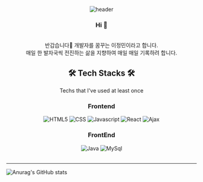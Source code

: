 <div align="center">

 ![header](https://capsule-render.vercel.app/api?type=waving&color=CCCCFF&height=300&section=header&text=JeongMin%20Lee&animation=fadeIn&fontSize=90&fontColor=FFFFFF)


### Hi 👋

 </br>
반갑습니다🤗  개발자를 꿈꾸는 이정민이라고 합니다. </br>
매일 한 발자국씩 전진하는 삶을 지향하여 매일 매일 기록하려 합니다.</br>


<h2> 🛠 Tech Stacks 🛠 </h2>
 Techs that I've used at least once


  
<h3>Frontend</h3>
<img alt="HTML5" src ="https://img.shields.io/badge/HTML5-E34F26.svg?&style=flat&logo=HTML5&logoColor=white"/>
<img alt="CSS" src ="https://img.shields.io/badge/CSS3-1572B6.svg?&style=flat&logo=CSS3&logoColor=white"/>
<img alt="Javascript" src ="https://img.shields.io/badge/JavaScript-F7DF1E.svg?&style=flat&logo=JavaScript&logoColor=white"/>
<img alt="React" src ="https://img.shields.io/badge/React-0769AD.svg?&style=flat&logo=JQuery&logoColor=white"/>
<img alt="Ajax" src ="https://img.shields.io/badge/Ajax-0094F5.svg?&style=flat&logo=Ajax&logoColor=white"/>
<br>
<h3>FrontEnd</h3>
<img alt="Java" src ="https://img.shields.io/badge/Java-007396.svg?&style=flat&logo=Java&logoColor=white"/>

<img alt="MySql" src ="https://img.shields.io/badge/MySql-4479A1.svg?&style=flat&logo=MySql&logoColor=white"/>

</div>

<br>
<hr>

![Anurag's GitHub stats](https://github-readme-stats.vercel.app/api?username=ggyo0901&count_private=true&include_all_commits=true&show_icons=true&theme=radical) 
</div>
